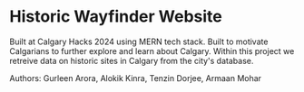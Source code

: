 # Historic Wayfinder Website

Built at Calgary Hacks 2024 using MERN tech stack.
Built to motivate Calgarians to further explore and learn about Calgary. Within this project we retreive data on historic sites in Calgary from the city's database. 

Authors:
  Gurleen Arora, Alokik Kinra, Tenzin Dorjee, Armaan Mohar
